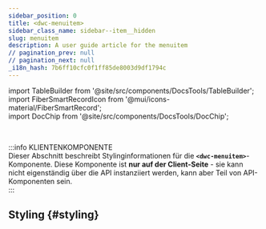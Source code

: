 ```yaml
---
sidebar_position: 0
title: <dwc-menuitem>
sidebar_class_name: sidebar--item__hidden
slug: menuitem
description: A user guide article for the menuitem
// pagination_prev: null
// pagination_next: null
_i18n_hash: 7b6ff10cfc0f1ff85de8003d9df1794c
---
```

import TableBuilder from '@site/src/components/DocsTools/TableBuilder';  
import FiberSmartRecordIcon from '@mui/icons-material/FiberSmartRecord';  
import DocChip from '@site/src/components/DocsTools/DocChip';  
  
<DocChip chip='shadow' />  
  
<br />  
  
:::info KLIENTENKOMPONENTE  
Dieser Abschnitt beschreibt Stylinginformationen für die **`<dwc-menuitem>`**-Komponente. Diese Komponente ist **nur auf der Client-Seite** - sie kann nicht eigenständig über die API instanziiert werden, kann aber Teil von API-Komponenten sein.  
:::  
  
## Styling {#styling}  
  
<TableBuilder name="dwc-menuitem" clientComponent />  
